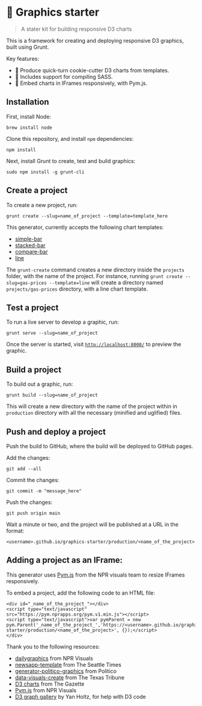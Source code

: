 # 🎒 Graphics starter
> A stater kit for building responsive D3 charts

This is a framework for creating and deploying responsive D3 graphics, built using Grunt. 

Key features:
- 🍪 Produce quick-turn cookie-cutter D3 charts from templates.
- 🎨 Includes support for compiling SASS.
- 📱 Embed charts in IFrames responsively, with Pym.js.

## Installation

First, install Node:

```
brew install node
```

Clone this repository, and install `npm` dependencies:

```
npm install
```

Next, install Grunt to create, test and build graphics:

```
sudo npm install -g grunt-cli
```

## Create a project

To create a new project, run:

```
grunt create --slug=name_of_project --template=template_here
```

This generator, currently accepts the following chart templates: 
- [simple-bar](https://aadittambe.github.io/graphics-starter/production/testBar/)
- [stacked-bar](https://aadittambe.github.io/graphics-starter/production/testStackedBar/)
- [compare-bar](https://aadittambe.github.io/graphics-starter/production/testCompareBars/)
- [line](https://aadittambe.github.io/graphics-starter/production/testLine/)

The `grunt-create` command creates a new directory inside the `projects` folder, with the name of the project. For instance, running `grunt create --slug=gas-prices --template=line` will create a directory named `projects/gas-prices` directory, with a line chart template.

## Test a project

To run a live server to develop a graphic, run:

```
grunt serve --slug=name_of_project
```

Once the server is started, visit <a href="http://localhost:8000/">`http://localhost:8000/`</a> to preview the graphic.

## Build a project

To build out a graphic, run:

```
grunt build --slug=name_of_project
```

This will create a new directory with the name of the project within in `production` directory with all the necessary (minified and uglified) files.

## Push and deploy a project

Push the build to GitHub, where the build will be deployed to GitHub pages. 

Add the changes: 

```
git add --all
```

Commit the changes:

```
git commit -m "message_here"
```

Push the changes:

```
git push origin main
```

Wait a minute or two, and the project will be published at a URL in the format:

```
<username>.github.io/graphics-starter/production/<name_of_the_project>
```

## Adding a project as an IFrame:
This generator uses [Pym.js](http://blog.apps.npr.org/pym.js/) from the NPR visuals team to resize IFrames responsively.

To embed a project, add the following code to an HTML file:
```
<div id="_name_of_the_project_"></div>
<script type="text/javascript" src="https://pym.nprapps.org/pym.v1.min.js"></script>
<script type="text/javascript">var pymParent = new pym.Parent('_name_of_the_project_','https://<username>.github.io/graphics-starter/production/<name_of_the_project>', {});</script>
</div>
```

Thank you to the following resources:
- [dailygraphics](https://github.com/nprapps/dailygraphics) from NPR Visuals
- [newsapp-template](https://github.com/seattletimes/newsapp-template) from The Seattle Times
- [generator-politico-graphics](https://github.com/The-Politico/generator-politico-graphics) from Politico
- [data-visuals-create](https://github.com/texastribune/data-visuals-create) from The Texas Tribune
- [D3 charts](https://github.com/thegazettedata/d3charts) from The Gazette
- [Pym.js](http://blog.apps.npr.org/pym.js/) from NPR Visuals
- [D3 graph gallery](https://d3-graph-gallery.com/about.html) by Yan Holtz, for help with D3 code